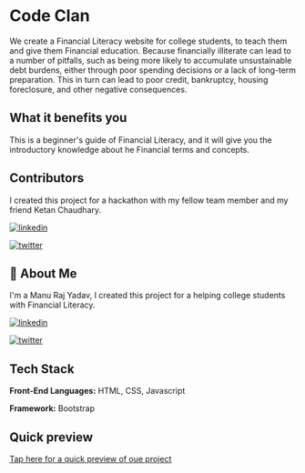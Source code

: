 
# Code Clan

We create a Financial Literacy website for college students, to teach them and give them Financial education. Because financially illiterate can lead to a number of pitfalls, such as being more likely to accumulate unsustainable debt burdens, either through poor spending decisions or a lack of long-term preparation. This in turn can lead to poor credit, bankruptcy, housing foreclosure, and other negative consequences.


## What it benefits you 
This is a beginner's guide of Financial Literacy, and it will give you the introductory knowledge about he Financial terms and concepts.

## Contributors
I created this project for a hackathon with my fellow team member and my friend Ketan Chaudhary.

[![linkedin](https://img.shields.io/badge/linkedin-0A66C2?style=for-the-badge&logo=linkedin&logoColor=white)](https://www.linkedin.com/in/ketan-chaudhary-702b54208)

[![twitter](https://img.shields.io/badge/twitter-1DA1F2?style=for-the-badge&logo=twitter&logoColor=white)](https://twitter.com/KetanPoonia2580)


## 🚀 About Me
I'm a Manu Raj Yadav, I created this project for a helping college students with Financial Literacy.


[![linkedin](https://img.shields.io/badge/linkedin-0A66C2?style=for-the-badge&logo=linkedin&logoColor=white)](https://www.linkedin.com/in/manu-raj-yadav-65982518a/)

[![twitter](https://img.shields.io/badge/twitter-1DA1F2?style=for-the-badge&logo=twitter&logoColor=white)](https://twitter.com/manuryadav)
## Tech Stack

**Front-End Languages:** HTML, CSS, Javascript

**Framework:** Bootstrap

## Quick preview

[Tap here for a quick preview of oue project](https://manurajyadav.github.io/Code-Clan/)

